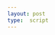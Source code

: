 ```yaml
---
layout: post
type:  script
---
```


<iiif-annotation annotationlist="https://dnoneill.github.io/annotate/annotations/4058a628-c593-463e-9736-8a821e178fee-list.json"></iiif-annotation>

<style>
	#\34 058a628-c593-463e-9736-8a821e178fee-list {
		margin: 0px;
		padding: 0px;
		width: 100%;
		font-size: 1rem;
	}
	#\34 058a628-c593-463e-9736-8a821e178fee-list > .annotation_container {
		width: 12%;
		display: inline-grid;
		position: relative;
	}
</style>